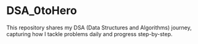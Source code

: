 # DSA_0toHero
This repository shares my DSA (Data Structures and Algorithms) journey, capturing how I tackle problems daily and progress step-by-step.
